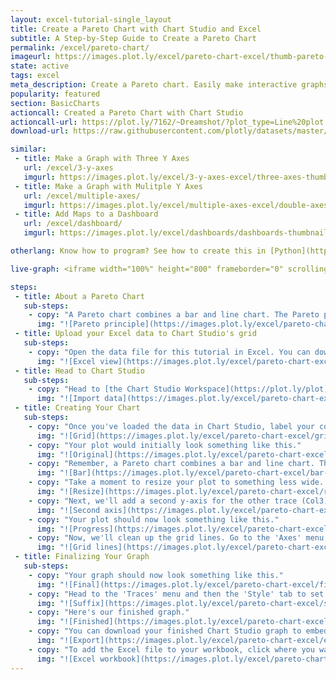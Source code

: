 ```yaml
---
layout: excel-tutorial-single_layout
title: Create a Pareto Chart with Chart Studio and Excel
subtitle: A Step-by-Step Guide to Create a Pareto Chart
permalink: /excel/pareto-chart/
imageurl: https://images.plot.ly/excel/pareto-chart-excel/thumb-pareto-chart.png
state: active
tags: excel
meta_description: Create a Pareto chart. Easily make interactive graphs online and for free with Chart Studio.
popularity: featured
section: BasicCharts
actioncall: Created a Pareto Chart with Chart Studio
actioncall-url: https://plot.ly/7162/~Dreamshot/?plot_type=Line%20plot
download-url: https://raw.githubusercontent.com/plotly/datasets/master/pareto-chart.csv

similar:
 - title: Make a Graph with Three Y Axes
   url: /excel/3-y-axes
   imgurl: https://images.plot.ly/excel/3-y-axes-excel/three-axes-thumb.png
 - title: Make a Graph with Mulitple Y Axes
   url: /excel/multiple-axes/
   imgurl: https://images.plot.ly/excel/multiple-axes-excel/double-axes-chart-thumb.png
 - title: Add Maps to a Dashboard
   url: /excel/dashboard/
   imgurl: https://images.plot.ly/excel/dashboards/dashboards-thumbnail.png

otherlang: Know how to program? See how to create this in [Python](https://plot.ly/python/multiple-axes/) or [R](https://plot.ly/r/multiple-axes/).

live-graph: <iframe width="100%" height="800" frameborder="0" scrolling="no" src="https://plot.ly/~Dreamshot/7164.embed"></iframe>

steps:
 - title: About a Pareto Chart
   sub-steps:
    - copy: "A Pareto chart combines a bar and line chart. The Pareto principle states that, 'for many events, roughly 80% of the effects come from 20% of the causes.' In this example, we will see that 80% of complaints come from 20% of the complaint types."
      img: "![Pareto principle](https://images.plot.ly/excel/pareto-chart-excel/pareto-principal-pareto-chart.jpg)"
 - title: Upload your Excel data to Chart Studio's grid
   sub-steps:
    - copy: "Open the data file for this tutorial in Excel. You can download the file here in [CSV format](https://raw.githubusercontent.com/plotly/datasets/master/pareto-chart.csv)"
      img: "![Excel view](https://images.plot.ly/excel/pareto-chart-excel/excel-view-pareto-chart.png)"
 - title: Head to Chart Studio
   sub-steps:
    - copy: "Head to [the Chart Studio Workspace](https://plot.ly/plot) and sign into your free Chart Studio account. Go to 'Import,' click 'Upload a file,' then choose your Excel file to upload. Your Excel file will now open in Chart Studio's grid. For more about Chart Studio's grid, see [this tutorial](help.plot.ly/add-data-to-the-plotly-grid/)"
      img: "![Import data](https://images.plot.ly/excel/pareto-chart-excel/import-pareto-chart.png)"
 - title: Creating Your Chart
   sub-steps:
    - copy: "Once you've loaded the data in Chart Studio, label your columns like we did below. You'll have complaint type on the x axis data and complaint count and cumulative percentage on the y axis data. Then, select 'Line plots' from the CHOOSE PLOT TYPE menu. When you're finished, click on the blue 'LINE PLOT' button in the sidebar."
      img: "![Grid](https://images.plot.ly/excel/pareto-chart-excel/grid-pareto-chart.png)"
    - copy: "Your plot would initially look something like this."
      img: "![Original](https://images.plot.ly/excel/pareto-chart-excel/original-pareto-chart.png)"
    - copy: "Remember, a Pareto chart combines a bar and line chart. The complaint count will be the 'bar' portion of the chart and the cumulative percentage will be the 'line' portion of the chart. Let's set the complaint count trace (Col2) to 'Bar.' Head to the 'Traces' menu and select 'Bar' as type."
      img: "![Bar](https://images.plot.ly/excel/pareto-chart-excel/bar-pareto-chart.png)"
    - copy: "Take a moment to resize your plot to something less wide. A width of 800 and a height of 600 seems reasonable. Head to the layout menu to do this."
      img: "![Resize](https://images.plot.ly/excel/pareto-chart-excel/resize-pareto-chart.png)"
    - copy: "Next, we'll add a second y-axis for the other trace (Col3). To do this, head to the 'Traces' menu then to 'New Axis/Subplot.' Set your 'New Y' to 'Right.'"
      img: "![Second axis](https://images.plot.ly/excel/pareto-chart-excel/second-axis-pareto-chart.png)"
    - copy: "Your plot should now look something like this."
      img: "![Progress](https://images.plot.ly/excel/pareto-chart-excel/progress-pareto-chart.png)"
    - copy: "Now, we'll clean up the grid lines. Go to the 'Axes' menu, then select 'Y Axis 2' in the drop down menu. Set 'Grid lines' to off."
      img: "![Grid lines](https://images.plot.ly/excel/pareto-chart-excel/grid-lines-pareto-chart.png)"
 - title: Finalizing Your Graph
   sub-steps:
    - copy: "Your graph should now look something like this."
      img: "![Final](https://images.plot.ly/excel/pareto-chart-excel/final-pareto-chart.png)"
    - copy: "Head to the 'Traces' menu and then the 'Style' tab to set the trace color to your liking. You can title your graph and axes like we did. You can add 'Tick Suffixes' to 'Y Axis 2' by heading to the 'Axes' menu, then the 'Labels' menu within."
      img: "![Suffix](https://images.plot.ly/excel/pareto-chart-excel/suffix-pareto-chart.png)"
    - copy: "Here's our finished graph."
      img: "![Finished](https://images.plot.ly/excel/pareto-chart-excel/finished-pareto-chart.png)"
    - copy: "You can download your finished Chart Studio graph to embed in your Excel workbook. We also recommend including the Chart Studio link to the graph inside your Excel workbook for easy access to the interactive Chart Studio version. Get the link to your graph by clicking the 'Share' button. Download an image of your Chart Studio graph by clicking EXPORT on the toolbar."
      img: "![Export](https://images.plot.ly/excel/pareto-chart-excel/export-pareto-chart.png)"
    - copy: "To add the Excel file to your workbook, click where you want to insert the picture inside Excel. On the INSERT tab inside Excel, in the ILLUSTRATIONS group, click PICTURE. Locate the Chart Studio graph image that you downloaded and then double-click it. Notice that we also copy-pasted the Chart Studio graph link in a cell for easy access to the interactive Chart Studio version."
      img: "![Excel workbook](https://images.plot.ly/excel/pareto-chart-excel/excel-pareto-chart.png)"
---
```

